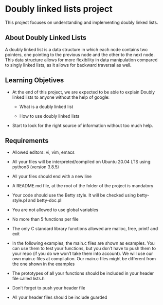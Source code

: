 
# Doubly linked lists project

This project focuses on understanding and implementing doubly linked lists.




## About Doubly Linked Lists

  A doubly linked list is a data structure in which each node contains two pointers, one pointing to the previous node and the other to the next node. This data structure allows for more flexibility in data manipulation compared to singly linked lists, as it allows for backward traversal as well.
## Learning Objetives

* At the end of this project, we are expected to be able to explain Doubly linked lists to anyone without the help of google:

    * What is a doubly linked list

    * How to use doubly linked lists

* Start to look for the right source of information without too much help.
## Requirements
*   Allowed editors: vi, vim, emacs
    
*   All your files will be interpreted/compiled on Ubuntu 20.04 LTS using python3 (version 3.8.5)

*   All your files should end with a new line

*   A README.md file, at the root of the folder of the project is mandatory

*   Your code should use the Betty style. It will be checked using betty-style.pl and betty-doc.pl

*   You are not allowed to use global variables

*   No more than 5 functions per file

*   The only C standard library functions allowed are malloc, free, printf and exit

*   In the following examples, the main.c files are shown as examples. You can use them to test your functions, but you don’t have to push them to your repo (if you do we won’t take them into account). We will use our own main.c files at compilation. Our main.c files might be different from the one shown in the examples

*   The prototypes of all your functions should be included in your header file called lists.h

*   Don’t forget to push your header file

*   All your header files should be include guarded


